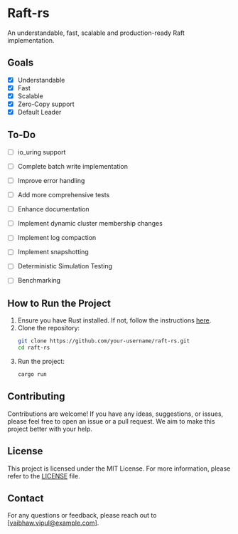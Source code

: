 # Raft-rs
An understandable, fast, scalable and production-ready Raft implementation. 

## Goals
- [x] Understandable
- [x] Fast
- [x] Scalable
- [x] Zero-Copy support
- [x] Default Leader 

## To-Do
- [ ] io_uring support
- [ ] Complete batch write implementation
- [ ] Improve error handling
- [ ] Add more comprehensive tests
- [ ] Enhance documentation
- [ ] Implement dynamic cluster membership changes
- [ ] Implement log compaction
- [ ] Implement snapshotting
- [ ] Deterministic Simulation Testing
- [ ] Benchmarking 


## How to Run the Project
1. Ensure you have Rust installed. If not, follow the instructions [here](https://www.rust-lang.org/tools/install).
2. Clone the repository:
   ```sh
   git clone https://github.com/your-username/raft-rs.git
   cd raft-rs
   ```
3. Run the project:
   ```sh
   cargo run
   ```

## Contributing
Contributions are welcome! If you have any ideas, suggestions, or issues, please feel free to open an issue or a pull request. We aim to make this project better with your help.

## License
This project is licensed under the MIT License. For more information, please refer to the [LICENSE](LICENSE) file.

## Contact
For any questions or feedback, please reach out to [vaibhaw.vipul@example.com].
